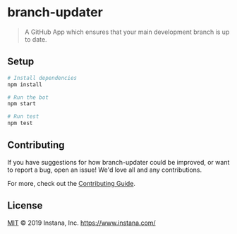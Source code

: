 # branch-updater

> A GitHub App which ensures that your main development branch is up to date.

## Setup

```sh
# Install dependencies
npm install

# Run the bot
npm start

# Run test
npm test
```

## Contributing

If you have suggestions for how branch-updater could be improved, or want to report a bug, open an issue! We'd love all and any contributions.

For more, check out the [Contributing Guide](CONTRIBUTING.md).

## License

[MIT](LICENSE) © 2019 Instana, Inc. https://www.instana.com/
